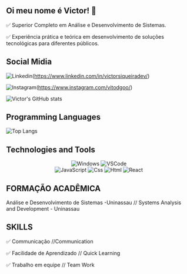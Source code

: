 ## Oi meu nome é Victor! 👋

✅ Superior Completo em Análise e Desenvolvimento de Sistemas.

✅ Experiência prática e teórica em desenvolvimento de soluções tecnológicas para diferentes públicos.


## Social Midia 

![Linkedin](https://img.shields.io/badge/LinkedIn-0077B5?style=for-the-badge&logo=linkedin&logoColor=white)(https://www.linkedin.com/in/victorsiqueiradev/)

![Instagram](https://img.shields.io/badge/Instagram-FF0000?style=for-the-badge&logo=instagram&logoColor=pink)(https://www.instagram.com/vitodgoo/)



![Victor's GitHub stats](https://github-readme-stats.vercel.app/api?username=victorsiqueiraDev&show_icons=true&theme=transparent)

## Programming Languages

![Top Langs](https://github-readme-stats.vercel.app/api/top-langs/?username=victorsiqueiraDev&langs_count=8&theme=dark)

## Technologies and Tools

<div align="center">

<img alt="Windows" src="https://img.shields.io/badge/Windows-0078D6?style=for-the-badge&logo=windows&logoColor=white" />


<img alt="VSCode" src="https://img.shields.io/badge/Visual_Studio_Code-0078D4?style=for-the-badge&logo=visual%20studio%20code&logoColor=white" />

<br>


<img alt="JavaScript" src="https://shields.io/badge/JavaScript-F7DF1E?logo=JavaScript&logoColor=000&style=flat-square" />

<img alt="Css" src="https://img.shields.io/badge/CSS-239120?&style=for-the-badge&logo=css3&logoColor=white" />

<img alt="Html" src="https://shields.io/badge/HTML-★★★★★-f06529?logo=html5&logoColor=white&labelColor=f06529" />

<img alt="React" src="https://shields.io/badge/react-black?logo=react&style=for-the-badge" />

<br>


</div>



## FORMAÇÃO ACADÊMICA 

Análise e Desenvolvimento de Sistemas -Uninassau // Systems Analysis and Development - Uninassau




## SKILLS

✅ Communicação //Communication

✅ Facilidade de Aprendizado // Quick Learning

✅ Trabalho em equipe // Team Work
